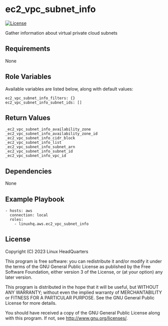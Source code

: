 # ec2\_vpc\_subnet\_info

[![License](https://img.shields.io/badge/license-GPLv3-lightgreen)](https://www.gnu.org/licenses/gpl-3.0.en.html#license-text)

Gather information about virtual private cloud subnets

## Requirements

None

## Role Variables

Available variables are listed below, along with default values:

    ec2_vpc_subnet_info_filters: {}
    ec2_vpc_subnet_info_subnet_ids: []

## Return Values

    _ec2_vpc_subnet_info_availability_zone
    _ec2_vpc_subnet_info_availability_zone_id
    _ec2_vpc_subnet_info_cidr_block
    _ec2_vpc_subnet_info_list
    _ec2_vpc_subnet_info_subnet_arn
    _ec2_vpc_subnet_info_subnet_id
    _ec2_vpc_subnet_info_vpc_id

## Dependencies

None

## Example Playbook

    - hosts: aws
      connection: local
      roles:
        - linuxhq.aws.ec2_vpc_subnet_info

## License

Copyright (C) 2023 Linux HeadQuarters

This program is free software: you can redistribute it and/or modify
it under the terms of the GNU General Public License as published by
the Free Software Foundation, either version 3 of the License, or
(at your option) any later version.

This program is distributed in the hope that it will be useful,
but WITHOUT ANY WARRANTY; without even the implied warranty of
MERCHANTABILITY or FITNESS FOR A PARTICULAR PURPOSE. See the
GNU General Public License for more details.

You should have received a copy of the GNU General Public License
along with this program. If not, see <http://www.gnu.org/licenses/>.
